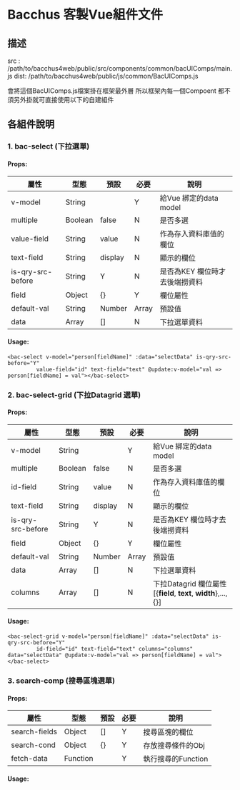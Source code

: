 Bacchus 客製Vue組件文件
===================

描述
-------------

src :   /path/to/bacchus4web/public/src/components/common/bacUIComps/main.js
dist:   /path/to/bacchus4web/public/js/common/BacUIComps.js

會將這個BacUIComps.js檔案掛在框架最外層
所以框架內每一個Compoent 都不須另外掛就可直接使用以下的自建組件



各組件說明
-------------
### 1. bac-select  (下拉選單)

####  Props:

| 屬性                | 型態      | 預設      | 必要    | 說明                 |
| ----------------- | ------- | ------- | ----- | ------------------ |
| v-model           | String  |         | Y     | 給Vue 綁定的data model |
| multiple          | Boolean | false   | N     | 是否多選               |
| value-field       | String  | value   | N     | 作為存入資料庫值的欄位        |
| text-field        | String  | display | N     | 顯示的欄位              |
| is-qry-src-before | String  | Y       | N     | 是否為KEY 欄位時才去後端撈資料  |
| field             | Object  | {}      | Y     | 欄位屬性               |
| default-val       | String  | Number  | Array | 預設值                |
| data              | Array   | []      | N     | 下拉選單資料             |
#### Usage: 

```
<bac-select v-model="person[fieldName]" :data="selectData" is-qry-src-before="Y"
         value-field="id" text-field="text" @update:v-model="val => person[fieldName] = val"></bac-select>
```

### 2. bac-select-grid   (下拉Datagrid 選單)

#### Props:

| 屬性                | 型態      | 預設      | 必要    | 說明                                       |
| ----------------- | ------- | ------- | ----- | ---------------------------------------- |
| v-model           | String  |         | Y     | 給Vue 綁定的data model                       |
| multiple          | Boolean | false   | N     | 是否多選                                     |
| id-field          | String  | value   | N     | 作為存入資料庫值的欄位                              |
| text-field        | String  | display | N     | 顯示的欄位                                    |
| is-qry-src-before | String  | Y       | N     | 是否為KEY 欄位時才去後端撈資料                        |
| field             | Object  | {}      | Y     | 欄位屬性                                     |
| default-val       | String  | Number  | Array | 預設值                                      |
| data              | Array   | []      | N     | 下拉選單資料                                   |
| columns           | Array   | []      | N     | 下拉Datagrid 欄位屬性 [{**field**, **text**, **width**},...,{}] |



#### Usage: 
```
<bac-select-grid v-model="person[fieldName]" :data="selectData" is-qry-src-before="Y"
         id-field="id" text-field="text" columns="columns" data="selectData" @update:v-model="val => person[fieldName] = val"></bac-select>
```



### 3. search-comp (搜尋區塊選單)

#### Props:
| 屬性            | 型態       | 預設   | 必要   | 說明            |
| ------------- | -------- | ---- | ---- | ------------- |
| search-fields | Object   | []   | Y    | 搜尋區塊的欄位       |
| search-cond   | Object   | {}   | Y    | 存放搜尋條件的Obj    |
| fetch-data    | Function |      | Y    | 執行搜尋的Function |

#### Usage: 
